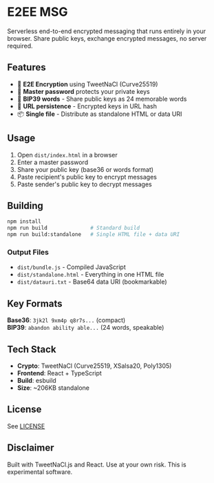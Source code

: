 # E2EE MSG

Serverless end-to-end encrypted messaging that runs entirely in your browser. Share public keys, exchange encrypted messages, no server required.

## Features

- 🔐 **E2E Encryption** using TweetNaCl (Curve25519)
- 🔑 **Master password** protects your private keys  
- 📝 **BIP39 words** - Share public keys as 24 memorable words
- 💾 **URL persistence** - Encrypted keys in URL hash
- 📦 **Single file** - Distribute as standalone HTML or data URI

## Usage

1. Open `dist/index.html` in a browser
2. Enter a master password
3. Share your public key (base36 or words format)
4. Paste recipient's public key to encrypt messages
5. Paste sender's public key to decrypt messages

## Building

```bash
npm install
npm run build              # Standard build
npm run build:standalone   # Single HTML file + data URI
```

### Output Files
- `dist/bundle.js` - Compiled JavaScript
- `dist/standalone.html` - Everything in one HTML file  
- `dist/datauri.txt` - Base64 data URI (bookmarkable)


## Key Formats

**Base36**: `3jk2l 9xm4p q8r7s...` (compact)  
**BIP39**: `abandon ability able...` (24 words, speakable)

## Tech Stack

- **Crypto**: TweetNaCl (Curve25519, XSalsa20, Poly1305)
- **Frontend**: React + TypeScript  
- **Build**: esbuild
- **Size**: ~206KB standalone

## License

See [LICENSE](LICENSE)

## Disclaimer

Built with TweetNaCl.js and React. Use at your own risk. This is experimental software.
